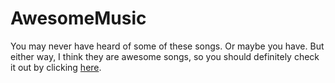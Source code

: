 # AwesomeMusic
You may never have heard of some of these songs. Or maybe you have. But either way, I think they are awesome songs, so you should definitely check it out by clicking [here](https://marblelover003.github.io/AwesomeMusic).

